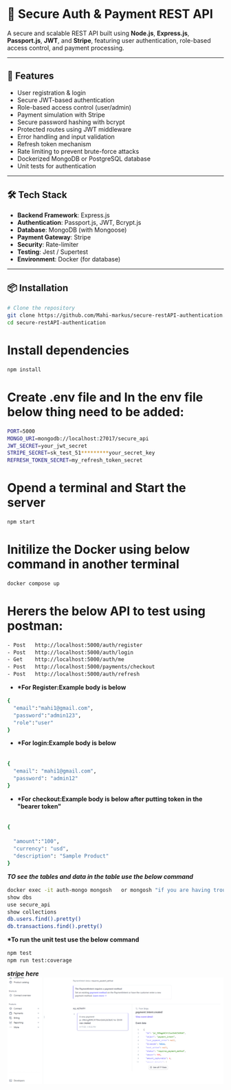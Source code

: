 # 🔐 Secure Auth & Payment REST API

A secure and scalable REST API built using **Node.js**, **Express.js**, **Passport.js**, **JWT**, and **Stripe**, featuring user authentication, role-based access control, and payment processing.

---

## 🚀 Features

- User registration & login
- Secure JWT-based authentication
- Role-based access control (user/admin)
- Payment simulation with Stripe
- Secure password hashing with bcrypt
- Protected routes using JWT middleware
- Error handling and input validation
- Refresh token mechanism
- Rate limiting to prevent brute-force attacks
- Dockerized MongoDB or PostgreSQL database
- Unit tests for authentication

---

## 🛠️ Tech Stack

- **Backend Framework**: Express.js
- **Authentication**: Passport.js, JWT, Bcrypt.js
- **Database**: MongoDB (with Mongoose)
- **Payment Gateway**: Stripe
- **Security**: Rate-limiter
- **Testing**: Jest / Supertest
- **Environment**: Docker (for database)

---

## 📦 Installation

```bash
# Clone the repository
git clone https://github.com/Mahi-markus/secure-restAPI-authentication.git
cd secure-restAPI-authentication
```

# Install dependencies

```bash
npm install
```

# Create .env file and In the env file below thing need to be added:

```bash
PORT=5000
MONGO_URI=mongodb://localhost:27017/secure_api
JWT_SECRET=your_jwt_secret
STRIPE_SECRET=sk_test_51*********your_secret_key
REFRESH_TOKEN_SECRET=my_refresh_token_secret

```

# Opend a terminal and Start the server

```bash
npm start

```

# Initilize the Docker using below command in another terminal

```bash
docker compose up

```

# Herers the below API to test using postman:

```bash
- Post   http://localhost:5000/auth/register
- Post   http://localhost:5000/auth/login
- Get    http://localhost:5000/auth/me
- Post   http://localhost:5000/payments/checkout
- Post   http://localhost:5000/auth/refresh
```

- **\*For Register:Example body is below**

```bash
{
  "email":"mahi1@gmail.com",
  "password":"admin123",
  "role":"user"
}


```

- **\*For login:Example body is below**

```bash

{
  "email": "mahi1@gmail.com",
  "password": "admin12"
}

```

- **\*For checkout:Example body is below after putting token in the "bearer token"**

```bash

{

  "amount":"100",
  "currency": "usd",
  "description": "Sample Product"
}


```

**_TO see the tables and data in the table use the below command_**

```bash
docker exec -it auth-mongo mongosh   or mongosh "if you are having trouble to see the table or data"
show dbs
use secure_api
show collections
db.users.find().pretty()
db.transactions.find().pretty()

```

**\*To run the unit test use the below command**

```bash
npm test
npm run test:coverage
```

**_stripe here_**
![Stripe Image](./stripe.PNG)
